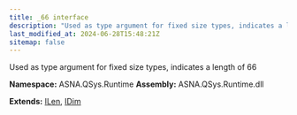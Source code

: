 ```yaml
---
title: _66 interface
description: "Used as type argument for fixed size types, indicates a length of 66  "
last_modified_at: 2024-06-28T15:48:21Z
sitemap: false
---
```


Used as type argument for fixed size types, indicates a length of 66 

**Namespace:** ASNA.QSys.Runtime
**Assembly:** ASNA.QSys.Runtime.dll

**Extends:** [ILen](/reference/runtime/qsys-runtime/i-len.html), [IDim](/reference/runtime/qsys-runtime/i-dim.html)
<br>
<br>
